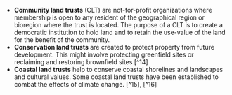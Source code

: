 - **Community land trusts** (CLT) are not-for-profit organizations where membership is open to any resident of the geographical region or bioregion where the trust is located. The purpose of a CLT is to create a democratic institution to hold land and to retain the use-value of the land for the benefit of the community.
- **Conservation land trusts** are created to protect property from future development. This might involve protecting greenfield sites or reclaiming and restoring brownfield sites [^14]
- **Coastal land trusts** help to conserve coastal shorelines and landscapes and cultural values. Some coastal land trusts have been established to combat the effects of climate change. [^15], [^16]
